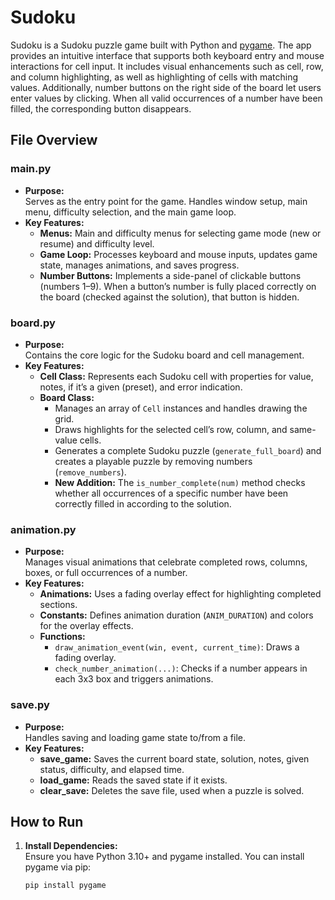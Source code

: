 # Sudoku

Sudoku is a Sudoku puzzle game built with Python and [pygame](https://www.pygame.org/). The app provides an intuitive interface that supports both keyboard entry and mouse interactions for cell input. It includes visual enhancements such as cell, row, and column highlighting, as well as highlighting of cells with matching values. Additionally, number buttons on the right side of the board let users enter values by clicking. When all valid occurrences of a number have been filled, the corresponding button disappears.

## File Overview

### main.py
- **Purpose:**  
  Serves as the entry point for the game. Handles window setup, main menu, difficulty selection, and the main game loop.
- **Key Features:**  
  - **Menus:** Main and difficulty menus for selecting game mode (new or resume) and difficulty level.
  - **Game Loop:** Processes keyboard and mouse inputs, updates game state, manages animations, and saves progress.
  - **Number Buttons:** Implements a side-panel of clickable buttons (numbers 1–9). When a button’s number is fully placed correctly on the board (checked against the solution), that button is hidden.

### board.py
- **Purpose:**  
  Contains the core logic for the Sudoku board and cell management.
- **Key Features:**  
  - **Cell Class:** Represents each Sudoku cell with properties for value, notes, if it’s a given (preset), and error indication.
  - **Board Class:**  
    - Manages an array of `Cell` instances and handles drawing the grid.
    - Draws highlights for the selected cell’s row, column, and same-value cells.
    - Generates a complete Sudoku puzzle (`generate_full_board`) and creates a playable puzzle by removing numbers (`remove_numbers`).
    - **New Addition:** The `is_number_complete(num)` method checks whether all occurrences of a specific number have been correctly filled in according to the solution.

### animation.py
- **Purpose:**  
  Manages visual animations that celebrate completed rows, columns, boxes, or full occurrences of a number.
- **Key Features:**  
  - **Animations:** Uses a fading overlay effect for highlighting completed sections.
  - **Constants:** Defines animation duration (`ANIM_DURATION`) and colors for the overlay effects.
  - **Functions:**  
    - `draw_animation_event(win, event, current_time)`: Draws a fading overlay.
    - `check_number_animation(...)`: Checks if a number appears in each 3x3 box and triggers animations.

### save.py
- **Purpose:**  
  Handles saving and loading game state to/from a file.
- **Key Features:**  
  - **save_game:** Saves the current board state, solution, notes, given status, difficulty, and elapsed time.
  - **load_game:** Reads the saved state if it exists.
  - **clear_save:** Deletes the save file, used when a puzzle is solved.

## How to Run

1. **Install Dependencies:**  
   Ensure you have Python 3.10+ and pygame installed. You can install pygame via pip:
   ```bash
   pip install pygame
